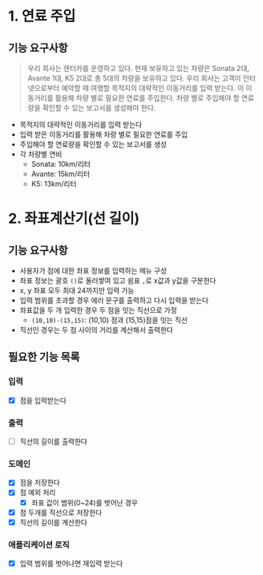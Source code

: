 # 1. 연료 주입
## 기능 요구사항
> 우리 회사는 렌터카를 운영하고 있다. 현재 보유하고 있는 차량은 Sonata 2대, Avante 1대, K5 2대로 총 5대의 차량을 보유하고 있다. 
> 우리 회사는 고객이 인터넷으로부터 예약할 때 여행할 목적지의 대략적인 이동거리를 입력 받는다. 이 이동거리를 활용해 차량 별로 필요한 연료를 주입한다. 
> 차량 별로 주입해야 할 연료량을 확인할 수 있는 보고서를 생성해야 한다.
- 목적지의 대략적인 이동거리를 입력 받는다
- 입력 받은 이동거리를 활용해 차량 별로 필요한 연료를 주입
- 주입해야 할 연료량을 확인할 수 있는 보고서를 생성
- 각 차량별 연비
  - Sonata: 10km/리터
  - Avante: 15km/리터
  - K5: 13km/리터

# 2. 좌표계산기(선 길이)
## 기능 요구사항
- 사용자가 점에 대한 좌표 정보를 입력하는 메뉴 구성
- 좌표 정보는 괄호 `()`로 둘러쌓여 있고 쉼표 `,`로 x값과 y값을 구분한다
- x, y 좌표 모두 최대 24까지만 입력 가능
- 입력 범위를 초과할 경우 에러 문구를 출력하고 다시 입력을 받는다
- 좌표값을 두 개 입력한 경우 두 점을 잇는 직선으로 가정
  - `(10,10)-(15,15)`: (10,10) 점과 (15,15)점을 잇는 직선
- 직선인 경우는 두 점 사이의 거리를 계산해서 출력한다
## 필요한 기능 목록
### 입력
- [x] 점을 입력받는다
### 출력
- [ ] 직선의 길이를 출력한다
### 도메인
- [x] 점을 저장한다
- [x] 점 예외 처리
  - [x] 좌표 값이 범위(0~24)를 벗어난 경우
- [x] 점 두개를 직선으로 저장한다
- [x] 직선의 길이를 계산한다
### 애플리케이션 로직
- [x] 입력 범위를 벗어나면 재입력 받는다
